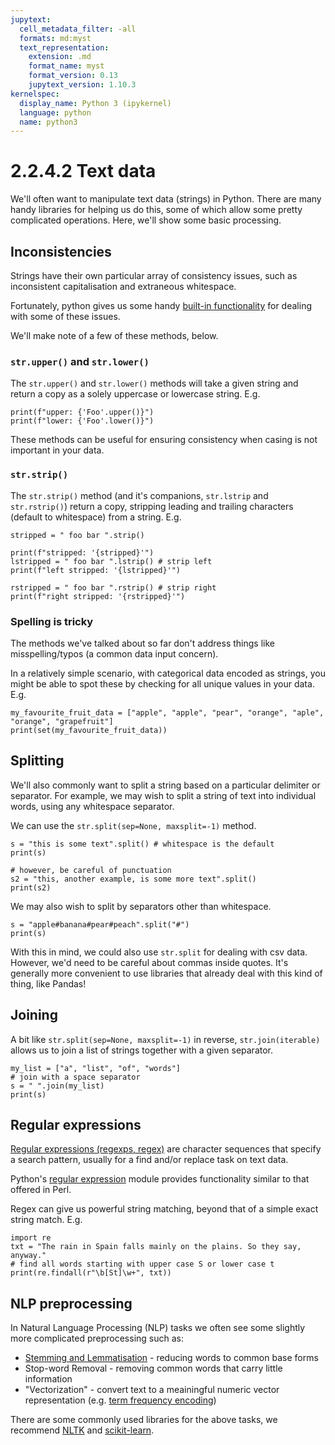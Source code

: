 ```yaml
---
jupytext:
  cell_metadata_filter: -all
  formats: md:myst
  text_representation:
    extension: .md
    format_name: myst
    format_version: 0.13
    jupytext_version: 1.10.3
kernelspec:
  display_name: Python 3 (ipykernel)
  language: python
  name: python3
---
```


# 2.2.4.2 Text data

We'll often want to manipulate text data (strings) in Python.
There are many handy libraries for helping us do this, some of which allow some pretty complicated operations.
Here, we'll show some basic processing.

## Inconsistencies

Strings have their own particular array of consistency issues, such as inconsistent capitalisation and extraneous whitespace. 

Fortunately, python gives us some handy [built-in functionality](https://docs.python.org/3/library/stdtypes.html#string-methods) for dealing with some of these issues.

We'll make note of a few of these methods, below.

### `str.upper()` and `str.lower()`

The `str.upper()` and `str.lower()` methods will take a given string and return a copy as a solely uppercase or lowercase string. E.g.

```{code-cell} ipython3
print(f"upper: {'Foo'.upper()}")
print(f"lower: {'Foo'.lower()}")
```

These methods can be useful for ensuring consistency when casing is not important in your data.

### `str.strip()`

The `str.strip()` method (and it's companions, `str.lstrip` and `str.rstrip()`) return a copy, stripping leading and trailing characters (default to whitespace) from a string. E.g.

```{code-cell} ipython3
stripped = " foo bar ".strip()

print(f"stripped: '{stripped}'")
lstripped = " foo bar ".lstrip() # strip left
print(f"left stripped: '{lstripped}'")

rstripped = " foo bar ".rstrip() # strip right
print(f"right stripped: '{rstripped}'")
```

### Spelling is tricky

The methods we've talked about so far don't address things like misspelling/typos (a common data input concern). 

In a relatively simple scenario, with categorical data encoded as strings, you might be able to spot these by checking for all unique values in your data. E.g.

```{code-cell} ipython3
my_favourite_fruit_data = ["apple", "apple", "pear", "orange", "aple", "orange", "grapefruit"]
print(set(my_favourite_fruit_data))
```

## Splitting

We'll also commonly want to split a string based on a particular delimiter or separator.
For example, we may wish to split a string of text into individual words, using any whitespace separator.

We can use the `str.split(sep=None, maxsplit=-1)` method.

```{code-cell} ipython3
s = "this is some text".split() # whitespace is the default
print(s)

# however, be careful of punctuation
s2 = "this, another example, is some more text".split()
print(s2)
```

We may also wish to split by separators other than whitespace.

```{code-cell} ipython3
s = "apple#banana#pear#peach".split("#")
print(s)
```

With this in mind, we could also use `str.split` for dealing with csv data. However, we'd need to be careful about commas inside quotes.
It's generally more convenient to use libraries that already deal with this kind of thing, like Pandas!


## Joining

A bit like `str.split(sep=None, maxsplit=-1)` in reverse, `str.join(iterable)` allows us to join a list of strings together with a given separator.

```{code-cell} ipython3
my_list = ["a", "list", "of", "words"]
# join with a space separator
s = " ".join(my_list) 
print(s)
```

## Regular expressions

[Regular expressions (regexps, regex)](https://en.wikipedia.org/wiki/Regular_expression) are character sequences that specify a search pattern, usually for a find and/or replace task on text data.

Python's [regular expression](https://docs.python.org/3/library/re.html) module provides functionality similar to that offered in Perl.

Regex can give us powerful string matching, beyond that of a simple exact string match. E.g.

```{code-cell} ipython3
import re
txt = "The rain in Spain falls mainly on the plains. So they say, anyway."
# find all words starting with upper case S or lower case t
print(re.findall(r"\b[St]\w+", txt))
```

## NLP preprocessing

In Natural Language Processing (NLP) tasks we often see some slightly more complicated preprocessing such as:

- [Stemming and Lemmatisation](https://nlp.stanford.edu/IR-book/html/htmledition/stemming-and-lemmatization-1.html) - reducing words to common base forms
- Stop-word Removal - removing common words that carry little information
- "Vectorization" - convert text to a meainingful numeric vector representation (e.g. [term frequency encoding](https://scikit-learn.org/stable/modules/generated/sklearn.feature_extraction.text.CountVectorizer.html#sklearn.feature_extraction.text.CountVectorizer))

There are some commonly used libraries for the above tasks, we recommend [NLTK](https://www.nltk.org/) and [scikit-learn](https://scikit-learn.org/stable/).
